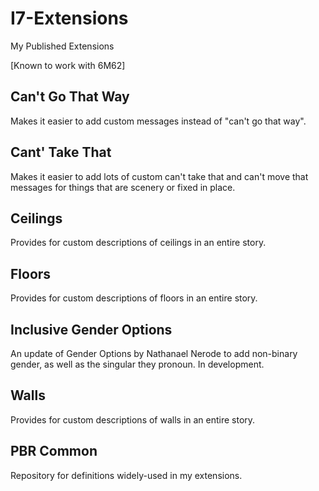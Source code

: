 # I7-Extensions
My Published Extensions

[Known to work with 6M62]

## Can't Go That Way

Makes it easier to add custom messages instead of "can't go that way".

## Cant' Take That

Makes it easier to add lots of custom can't take that and can't move that messages for things that are scenery or fixed in place.

## Ceilings
  
Provides for custom descriptions of ceilings in an entire story.

## Floors
  
Provides for custom descriptions of floors in an entire story.

## Inclusive Gender Options

An update of Gender Options by Nathanael Nerode to add non-binary gender, as well as the singular they pronoun. In development.

## Walls
  
Provides for custom descriptions of walls in an entire story.

## PBR Common

Repository for definitions widely-used in my extensions.
